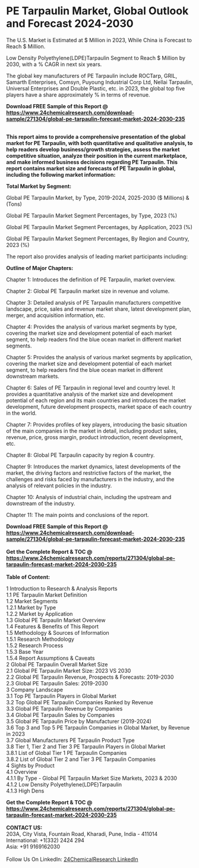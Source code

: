 <h1>PE Tarpaulin Market, Global Outlook and Forecast 2024-2030</h1><p>
The U.S. Market is Estimated at $ Million in 2023, While China is Forecast to Reach $ Million.</p><p>
Low Density Polyethylene(LDPE)Tarpaulin Segment to Reach $ Million by 2030, with a % CAGR in next six years.</p><p>
The global key manufacturers of PE Tarpaulin include ROCTarp, GRIL, Samarth Enterprises, Comsyn, Puyoung Industrial Corp Ltd, Nellai Tarpaulin, Universal Enterprises and Double Plastic, etc. in 2023, the global top five players have a share approximately % in terms of revenue.</p><div><b>Download FREE Sample of this Report @ 
            <a href="https://www.24chemicalresearch.com/download-sample/271304/global-pe-tarpaulin-forecast-market-2024-2030-235">
            https://www.24chemicalresearch.com/download-sample/271304/global-pe-tarpaulin-forecast-market-2024-2030-235</a></b></div><br><p>
<strong>This report aims to provide a comprehensive presentation of the global market for PE Tarpaulin, with both quantitative and qualitative analysis, to help readers develop business/growth strategies, assess the market competitive situation, analyze their position in the current marketplace, and make informed business decisions regarding PE Tarpaulin. This report contains market size and forecasts of PE Tarpaulin in global, including the following market information:</strong>
</p><p>
<strong>Total Market by Segment:</strong></p><p>
Global PE Tarpaulin Market, by Type, 2019-2024, 2025-2030 ($ Millions) &amp; (Tons)</p><p>
Global PE Tarpaulin Market Segment Percentages, by Type, 2023 (%)</p><p>
</p><p>
Global PE Tarpaulin Market Segment Percentages, by Application, 2023 (%)</p><p>
</p><p>
Global PE Tarpaulin Market Segment Percentages, By Region and Country, 2023 (%)</p><p>
</p><p>
The report also provides analysis of leading market participants including:</p><p>
</p><p>
</p><p>
</p><p><strong>Outline of Major Chapters:</strong></p><p>
</p><p>Chapter 1: Introduces the definition of PE Tarpaulin, market overview.</p><p>
Chapter 2: Global PE Tarpaulin market size in revenue and volume.</p><p>
Chapter 3: Detailed analysis of PE Tarpaulin manufacturers competitive landscape, price, sales and revenue market share, latest development plan, merger, and acquisition information, etc.</p><p>
Chapter 4: Provides the analysis of various market segments by type, covering the market size and development potential of each market segment, to help readers find the blue ocean market in different market segments.</p><p>
Chapter 5: Provides the analysis of various market segments by application, covering the market size and development potential of each market segment, to help readers find the blue ocean market in different downstream markets.</p><p>
Chapter 6: Sales of PE Tarpaulin in regional level and country level. It provides a quantitative analysis of the market size and development potential of each region and its main countries and introduces the market development, future development prospects, market space of each country in the world.</p><p>
Chapter 7: Provides profiles of key players, introducing the basic situation of the main companies in the market in detail, including product sales, revenue, price, gross margin, product introduction, recent development, etc.</p><p>
Chapter 8: Global PE Tarpaulin capacity by region &amp; country.</p><p>
Chapter 9: Introduces the market dynamics, latest developments of the market, the driving factors and restrictive factors of the market, the challenges and risks faced by manufacturers in the industry, and the analysis of relevant policies in the industry.</p><p>
Chapter 10: Analysis of industrial chain, including the upstream and downstream of the industry.</p><p>
Chapter 11: The main points and conclusions of the report.</p><div><b>Download FREE Sample of this Report @ 
            <a href="https://www.24chemicalresearch.com/download-sample/271304/global-pe-tarpaulin-forecast-market-2024-2030-235">
            https://www.24chemicalresearch.com/download-sample/271304/global-pe-tarpaulin-forecast-market-2024-2030-235</a></b></div><br><div><b>Get the Complete Report & TOC @ 
            <a href="https://www.24chemicalresearch.com/reports/271304/global-pe-tarpaulin-forecast-market-2024-2030-235">
            https://www.24chemicalresearch.com/reports/271304/global-pe-tarpaulin-forecast-market-2024-2030-235</a></b></div><br>
            <b>Table of Content:</b><p>1 Introduction to Research & Analysis Reports<br />
    1.1 PE Tarpaulin Market Definition<br />
    1.2 Market Segments<br />
        1.2.1 Market by Type<br />
        1.2.2 Market by Application<br />
    1.3 Global PE Tarpaulin Market Overview<br />
    1.4 Features & Benefits of This Report<br />
    1.5 Methodology & Sources of Information<br />
        1.5.1 Research Methodology<br />
        1.5.2 Research Process<br />
        1.5.3 Base Year<br />
        1.5.4 Report Assumptions & Caveats<br />
2 Global PE Tarpaulin Overall Market Size<br />
    2.1 Global PE Tarpaulin Market Size: 2023 VS 2030<br />
    2.2 Global PE Tarpaulin Revenue, Prospects & Forecasts: 2019-2030<br />
    2.3 Global PE Tarpaulin Sales: 2019-2030<br />
3 Company Landscape<br />
    3.1 Top PE Tarpaulin Players in Global Market<br />
    3.2 Top Global PE Tarpaulin Companies Ranked by Revenue<br />
    3.3 Global PE Tarpaulin Revenue by Companies<br />
    3.4 Global PE Tarpaulin Sales by Companies<br />
    3.5 Global PE Tarpaulin Price by Manufacturer (2019-2024)<br />
    3.6 Top 3 and Top 5 PE Tarpaulin Companies in Global Market, by Revenue in 2023<br />
    3.7 Global Manufacturers PE Tarpaulin Product Type<br />
    3.8 Tier 1, Tier 2 and Tier 3 PE Tarpaulin Players in Global Market<br />
        3.8.1 List of Global Tier 1 PE Tarpaulin Companies<br />
        3.8.2 List of Global Tier 2 and Tier 3 PE Tarpaulin Companies<br />
4 Sights by Product<br />
    4.1 Overview<br />
        4.1.1 By Type - Global PE Tarpaulin Market Size Markets, 2023 & 2030<br />
        4.1.2 Low Density Polyethylene(LDPE)Tarpaulin<br />
        4.1.3 High Dens</p><div><b>Get the Complete Report & TOC @ 
            <a href="https://www.24chemicalresearch.com/reports/271304/global-pe-tarpaulin-forecast-market-2024-2030-235">
            https://www.24chemicalresearch.com/reports/271304/global-pe-tarpaulin-forecast-market-2024-2030-235</a></b></div><br><b>CONTACT US:</b><br>
            203A, City Vista, Fountain Road, Kharadi, Pune, India - 411014<br>
            International: +1(332) 2424 294<br>
            Asia: +91 9169162030 <br><br>
            Follow Us On LinkedIn: <a href="https://www.linkedin.com/company/24chemicalresearch/">24ChemicalResearch LinkedIn</a>